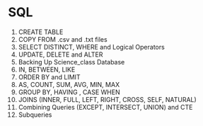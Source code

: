 # SQL

1) CREATE TABLE
2) COPY FROM .csv and .txt files
3) SELECT DISTINCT, WHERE and Logical Operators
4) UPDATE, DELETE and ALTER
5) Backing Up Science_class Database
6) IN, BETWEEN, LIKE
7) ORDER BY and LIMIT
8) AS, COUNT, SUM, AVG, MIN, MAX
9) GROUP BY, HAVING , CASE WHEN
10) JOINS (INNER, FULL, LEFT, RIGHT, CROSS, SELF, NATURAL)
11) Combining Queries (EXCEPT, INTERSECT, UNION) and CTE
12) Subqueries